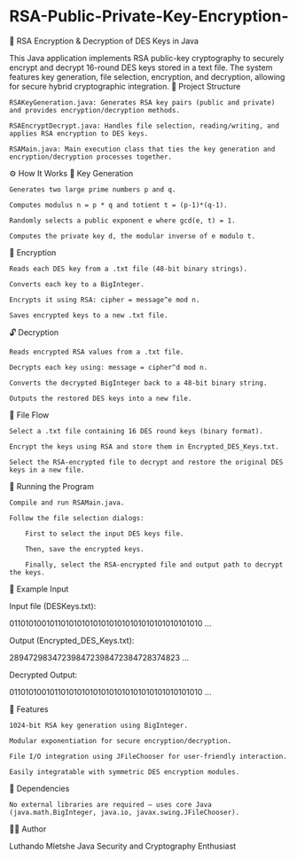 # RSA-Public-Private-Key-Encryption-

🔐 RSA Encryption & Decryption of DES Keys in Java

This Java application implements RSA public-key cryptography to securely encrypt and decrypt 16-round DES keys stored in a text file. The system features key generation, file selection, encryption, and decryption, allowing for secure hybrid cryptographic integration.
📂 Project Structure

    RSAKeyGeneration.java: Generates RSA key pairs (public and private) and provides encryption/decryption methods.

    RSAEncryptDecrypt.java: Handles file selection, reading/writing, and applies RSA encryption to DES keys.

    RSAMain.java: Main execution class that ties the key generation and encryption/decryption processes together.

⚙️ How It Works
🔑 Key Generation

    Generates two large prime numbers p and q.

    Computes modulus n = p * q and totient t = (p-1)*(q-1).

    Randomly selects a public exponent e where gcd(e, t) = 1.

    Computes the private key d, the modular inverse of e modulo t.

🔐 Encryption

    Reads each DES key from a .txt file (48-bit binary strings).

    Converts each key to a BigInteger.

    Encrypts it using RSA: cipher = message^e mod n.

    Saves encrypted keys to a new .txt file.

🔓 Decryption

    Reads encrypted RSA values from a .txt file.

    Decrypts each key using: message = cipher^d mod n.

    Converts the decrypted BigInteger back to a 48-bit binary string.

    Outputs the restored DES keys into a new file.

📁 File Flow

    Select a .txt file containing 16 DES round keys (binary format).

    Encrypt the keys using RSA and store them in Encrypted_DES_Keys.txt.

    Select the RSA-encrypted file to decrypt and restore the original DES keys in a new file.

🚀 Running the Program

    Compile and run RSAMain.java.

    Follow the file selection dialogs:

        First to select the input DES keys file.

        Then, save the encrypted keys.

        Finally, select the RSA-encrypted file and output path to decrypt the keys.

🧪 Example Input

Input file (DESKeys.txt):

011010100101101010101010101010101010101010101010
...

Output (Encrypted_DES_Keys.txt):

289472983472398472398472384728374823
...

Decrypted Output:

011010100101101010101010101010101010101010101010
...

📌 Features

    1024-bit RSA key generation using BigInteger.

    Modular exponentiation for secure encryption/decryption.

    File I/O integration using JFileChooser for user-friendly interaction.

    Easily integratable with symmetric DES encryption modules.

📎 Dependencies

    No external libraries are required — uses core Java (java.math.BigInteger, java.io, javax.swing.JFileChooser).

👨‍💻 Author

Luthando Mletshe
Java Security and Cryptography Enthusiast
